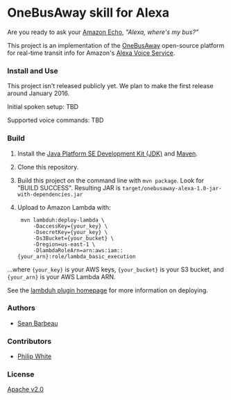 # OneBusAway skill for Alexa

Are you ready to ask your [Amazon Echo](http://www.amazon.com/echo), *"Alexa, where's my bus?"*

This project is an implementation of the [OneBusAway](http://onebusaway.org/) open-source platform for real-time transit info for Amazon's [Alexa Voice Service](https://developer.amazon.com/public/solutions/alexa/alexa-voice-service).

### Install and Use

This project isn't released publicly yet.  We plan to make the first release around January 2016.

Initial spoken setup: TBD

Supported voice commands: TBD

### Build

1. Install the [Java Platform SE Development Kit (JDK)](http://www.oracle.com/technetwork/java/javase/downloads/index.html) and [Maven](https://maven.apache.org/).
1. Clone this repository.
1. Build this project on the command line with `mvn package`.  Look for "BUILD SUCCESS". Resulting JAR is `target/onebusaway-alexa-1.0-jar-with-dependencies.jar`
1. Upload to Amazon Lambda with:

        mvn lambduh:deploy-lambda \
            -DaccessKey={your_key} \
            -DsecretKey={your_key} \
            -Ds3Bucket={your_bucket} \
            -Dregion=us-east-1 \
            -DlambdaRoleArn=arn:aws:iam::{your_arn}:role/lambda_basic_execution

  ...where `{your_key}` is your AWS keys, `{your_bucket}` is your S3 bucket, and `{your_arn}` is your AWS Lambda ARN.
  
See the [lambduh plugin homepage](https://github.com/SeanRoy/lambduh-maven-plugin) for more information on deploying.

### Authors
* [Sean Barbeau](https://github.com/barbeau)

### Contributors
* [Philip White](https://github.com/philipmw)

### License

[Apache v2.0](http://www.apache.org/licenses/LICENSE-2.0)
